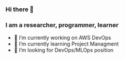 ### Hi there 👋
### I am a researcher, programmer, learner
- 🔭 I’m currently working on AWS DevOps
- 🌱 I’m currently learning Project Managment
- 🤔 I’m looking for DevOps/MLOps position

<!--
**paravarzar-shahrokh/paravarzar-shahrokh** is a ✨ _special_ ✨ repository because its `README.md` (this file) appears on your GitHub profile.

Here are some ideas to get you started:


- 👯 I’m looking to collaborate on ...

- 💬 Ask me about ...
- 📫 How to reach me: paravarz@ualberta.ca

-->
